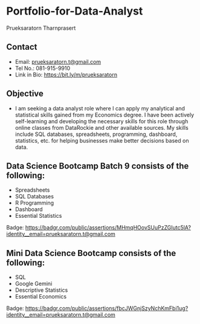 # Portfolio-for-Data-Analyst
Prueksaratorn Tharnprasert
## Contact
- Email: prueksaratorn.t@gmail.com
- Tel No.: 081-915-9910
- Link in Bio: https://bit.ly/m/prueksaratorn
## Objective
- I am seeking a data analyst role where I can apply my analytical and statistical skills gained from my Economics degree. I have been actively self-learning and developing the necessary skills for this role through online classes from DataRockie and other available sources. My skills include SQL databases, spreadsheets, programming, dashboard, statistics, etc. for helping businesses make better decisions based on data.

## Data Science Bootcamp Batch 9 consists of the following:
- Spreadsheets
- SQL Databases
- R Programming
- Dashboard
- Essential Statistics

Badge: https://badgr.com/public/assertions/MHmqHOovSUuPzZGIutc5lA?identity__email=prueksaratorn.t@gmail.com

## Mini Data Science Bootcamp consists of the following:
- SQL
- Google Gemini
- Descriptive Statistics
- Essential Economics

Badge: https://badgr.com/public/assertions/fbcJWGnjSzyNchKmFbi1ug?identity__email=prueksaratorn.t@gmail.com

